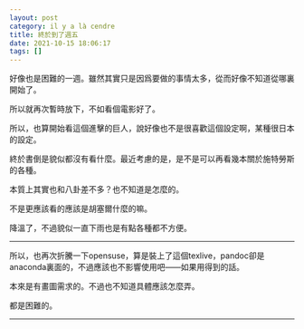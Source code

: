 ```yaml
---
layout: post
category: il y a là cendre
title: 終於到了週五
date: 2021-10-15 18:06:17
tags: []
---
```


好像也是困難的一週。雖然其實只是因爲要做的事情太多，從而好像不知道從哪裏開始了。

所以就再次暫時放下，不如看個電影好了。

所以，也算開始看這個進擊的巨人，說好像也不是很喜歡這個設定啊，某種很日本的設定。

終於書倒是貌似都沒有看什麼。最近考慮的是，是不是可以再看幾本關於施特勞斯的各種。

本質上其實也和八卦差不多？也不知道是怎麼的。

不是更應該看的應該是胡塞爾什麼的嘛。

降溫了，不過貌似一直下雨也是有點各種都不方便。

--------

所以，也再次折騰一下opensuse，算是裝上了這個texlive，pandoc卻是anaconda裏面的，不過應該也不影響使用吧——如果用得到的話。

本來是有畫圖需求的。不過也不知道具體應該怎麼弄。

都是困難的。


--------




